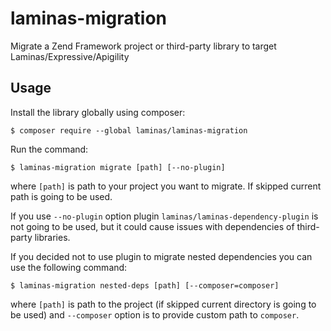# laminas-migration

Migrate a Zend Framework project or third-party library to target Laminas/Expressive/Apigility

## Usage

Install the library globally using composer:

```console
$ composer require --global laminas/laminas-migration
```

Run the command:

```console
$ laminas-migration migrate [path] [--no-plugin]
```

where `[path]` is path to your project you want to migrate.
If skipped current path is going to be used.

If you use `--no-plugin` option plugin `laminas/laminas-dependency-plugin` is not going to be used,
but it could cause issues with dependencies of third-party libraries.

If you decided not to use plugin to migrate nested dependencies you can use the following command:

```console
$ laminas-migration nested-deps [path] [--composer=composer]
```

where `[path]` is path to the project (if skipped current directory is going to be used)
and `--composer` option is to provide custom path to `composer`.
